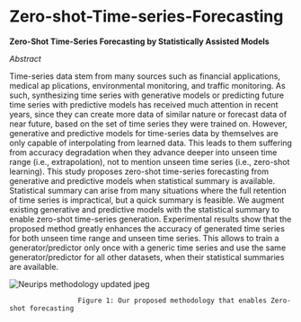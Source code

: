 # Zero-shot-Time-series-Forecasting
**Zero-Shot Time-Series Forecasting by Statistically Assisted Models** 


*Abstract*

 Time-series data stem from many sources such as financial applications, medical ap
plications, environmental monitoring, and traffic monitoring. As such, synthesizing
 time series with generative models or predicting future time series with predictive
 models has received much attention in recent years, since they can create more data
 of similar nature or forecast data of near future, based on the set of time series they
 were trained on. However, generative and predictive models for time-series data
 by themselves are only capable of interpolating from learned data. This leads to
 them suffering from accuracy degradation when they advance deeper into unseen
 time range (i.e., extrapolation), not to mention unseen time series (i.e., zero-shot
 learning). This study proposes zero-shot time-series forecasting from generative
 and predictive models when statistical summary is available. Statistical summary
 can arise from many situations where the full retention of time series is impractical,
 but a quick summary is feasible. We augment existing generative and predictive
 models with the statistical summary to enable zero-shot time-series generation.
 Experimental results show that the proposed method greatly enhances the accuracy
 of generated time series for both unseen time range and unseen time series. This
 allows to train a generator/predictor only once with a generic time series and use
 the same generator/predictor for all other datasets, when their statistical summaries
 are available.
 

 ![Neurips methodology updated jpeg](https://github.com/user-attachments/assets/eec2acb4-80c7-49f4-80c1-1a0305c80a60)
                     
                     Figure 1: Our proposed methodology that enables Zero-shot forecasting 

<br />

